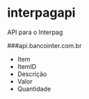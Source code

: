 # interpagapi
API para o Interpag

###api.bancointer.com.br
- Item
- ItemID
- Descrição
- Valor
- Quantidade

